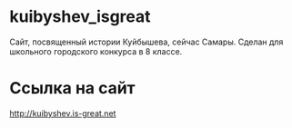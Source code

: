 # kuibyshev_isgreat
Сайт, посвященный истории Куйбышева, сейчас Самары. Сделан для школьного городского конкурса в 8 классе.

# Ссылка на сайт
http://kuibyshev.is-great.net
